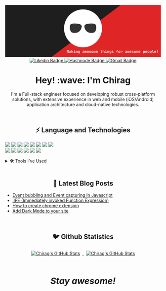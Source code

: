 <a href="https://github.com/Chiragmodi01" target="_blank" rel="nofollow">
  <img src="https://github.com/Chiragmodi01/Chiragmodi01/raw/master/assets/header-banner-optimized.svg" alt="Chirag's GitHub Stats" />
</a>

<div align='center'>
<a href="https://www.linkedin.com/in/chirag20/" target="_blank" rel="nofollow">
  <img src="https://img.shields.io/badge/Linkedin-0077b5?style=for-the-badge&logo=linkedin&logoColor=white" alt="Likedin Badge" />
</a>
<a href="https://chirag1.hashnode.dev/" target="_blank" rel="nofollow">
  <img src="https://img.shields.io/badge/Hashnode-2962FF?style=for-the-badge&logo=hashnode&logoColor=white" alt="Hashnode Badge" />
</a>
<a href="mailto:chiragmodi2001@gmail.com?subject=Hey Chirag, From Github" target="_blank" rel="nofollow">
  <img src="https://img.shields.io/badge/Gmail-EA4335?style=for-the-badge&logo=gmail&logoColor=white" alt="Gmail Badge" />
</a>
</div>


<h1 align='center'> Hey! :wave: I'm Chirag</h1>
<p align='center'>

</p>
<p align='center'>I'm a Full-stack engineer focused on developing robust cross-platform solutions, with extensive experience in web and mobile (iOS/Android) application architecture and cloud-native technologies.</p>

<br>

<h2 align='center'>⚡️ Language and Technologies </h2>



![](https://img.shields.io/badge/JavaScript-informational?style=flat&logo=JavaScript&logoColor=white&color=df2525)
![](https://img.shields.io/badge/TypeScript-informational?style=flat&logo=TypeScript&logoColor=white&color=df2525)
![](https://img.shields.io/badge/ReactJs-informational?style=flat&logo=react&logoColor=white&color=df2525)
![](https://img.shields.io/badge/ReactNative-informational?style=flat&logo=android&logoColor=white&color=df2525)
![](https://img.shields.io/badge/NextJs-informational?style=flat&logo=Next.jS&logoColor=white&color=df2525)
![](https://img.shields.io/badge/Redux-informational?style=flat&logo=Redux&logoColor=white&color=df2525)
![](https://img.shields.io/badge/NodeJs-informational?style=flat&logo=Node.js&logoColor=white&color=df2525)
![](https://img.shields.io/badge/Express-informational?style=flat&logo=Express&logoColor=white&color=df2525)
<br>
![](https://img.shields.io/badge/HTML5-informational?style=flat&logo=html5&logoColor=white&color=df2525)
![](https://img.shields.io/badge/CSS3-informational?style=flat&logo=css3&logoColor=white&color=df2525)
![](https://img.shields.io/badge/Tailwind-informational?style=flat&logo=Tailwind-CSS&logoColor=white&color=df2525)
![](https://img.shields.io/badge/MaterialUI-informational?style=flat&logo=mui&logoColor=white&color=df2525)
![](https://img.shields.io/badge/Bootstrap-informational?style=flat&logo=bootstrap&logoColor=white&color=df2525)
![](https://img.shields.io/badge/SCSS-informational?style=flat&logo=Sass&logoColor=white&color=df2525)
<details>
<summary >🛠️ Tools I've Used</summary>
<br>


![](https://img.shields.io/badge/CI-CD-Jenkins-informational?style=flat&logo=GitHub&logoColor=white&color=df2525)
![](https://img.shields.io/badge/Hosting-Netlify-informational?style=flat&logo=netlify&logoColor=white&color=df2525)
![](https://img.shields.io/badge/Hosting-Heroku-informational?style=flat&logo=netlify&logoColor=white&color=df2525)
![](https://img.shields.io/badge/Packages-NPM-informational?style=flat&logo=npm&logoColor=white&color=df2525)
![](https://img.shields.io/badge/API-Postman-informational?style=flat&logo=Postman&logoColor=white&color=df2525)
![](https://img.shields.io/badge/VersionControl-GitHub-informational?style=flat&logo=GitHub&logoColor=white&color=df2525)
![](https://img.shields.io/badge/VersionControl-GitLab-informational?style=flat&logo=GitLab&logoColor=white&color=df2525)
![](https://img.shields.io/badge/IDE-VisualStudioCode-informational?style=flat&logo=GitLab&logoColor=white&color=df2525)
<br>
<p>Learning</p>

![](https://img.shields.io/badge/Testing-Jest-informational?style=flat&logo=jest&logoColor=white&color=df2525)
![](https://img.shields.io/badge/Android-ReactNative-informational?style=flat&logo=Redux&logoColor=white&color=df2525)
![](https://img.shields.io/badge/Backend-Node&Express-informational?style=flat&logo=Typescript&logoColor=white&color=df2525)

<br>
</details>


<br>
<h2 align='center'>📝 Latest Blog Posts</h2>

<!-- BLOG-POST-LIST:START -->
- [Event bubbling and Event capturing In Javascript](https://chirag1.hashnode.dev/event-bubbling-and-event-capturing-in-javascript)
- [IIFE (Immediately invoked Function Expression)](https://chirag1.hashnode.dev/iife-immediately-invoked-function-expression)
- [How to create chrome extension](https://chirag1.hashnode.dev/how-to-create-chrome-extension)
- [Add Dark Mode to your site](https://chirag1.hashnode.dev/add-dark-mode-to-your-site)
<!-- BLOG-POST-LIST:END -->

<br>
<h2 align='center'>🐦 Github Statistics </h2>

<div align='center'>
<a href="https://github.com/braydoncoyer">
  <img style="margin:0.5rem" src="https://github-readme-stats.vercel.app/api/top-langs?username=Chiragmodi01&show_icons=true&locale=en&layout=compact&title_color=ffffff&text_color=c9cacc&icon_color=4AB097&bg_color=1A2B34" alt="Chirag's GitHub Stats" />
</a>

<a href="https://github.com/braydoncoyer">
  <img style="margin:0.5rem" src="https://github-readme-stats.vercel.app/api?username=Chiragmodi01&show_icons=true&line_height=27&count_private=true&title_color=ffffff&text_color=c9cacc&icon_color=4AB097&bg_color=1A2B34" alt="Chirag's GitHub Stats" />
</a>
</div>

<br>



<h1 align='center'><i>Stay awesome!</i></h1>
